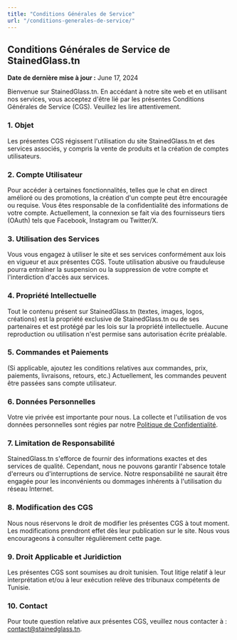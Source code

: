 ```yaml
---
title: "Conditions Générales de Service"
url: "/conditions-generales-de-service/"
---
```


## Conditions Générales de Service de StainedGlass.tn

**Date de dernière mise à jour :** June 17, 2024

Bienvenue sur StainedGlass.tn. En accédant à notre site web et en utilisant nos services, vous acceptez d'être lié par les présentes Conditions Générales de Service (CGS). Veuillez les lire attentivement.

### 1. Objet
Les présentes CGS régissent l'utilisation du site StainedGlass.tn et des services associés, y compris la vente de produits et la création de comptes utilisateurs.

### 2. Compte Utilisateur
Pour accéder à certaines fonctionnalités, telles que le chat en direct amélioré ou des promotions, la création d'un compte peut être encouragée ou requise. Vous êtes responsable de la confidentialité des informations de votre compte. Actuellement, la connexion se fait via des fournisseurs tiers (OAuth) tels que Facebook, Instagram ou Twitter/X.

### 3. Utilisation des Services
Vous vous engagez à utiliser le site et ses services conformément aux lois en vigueur et aux présentes CGS. Toute utilisation abusive ou frauduleuse pourra entraîner la suspension ou la suppression de votre compte et l'interdiction d'accès aux services.

### 4. Propriété Intellectuelle
Tout le contenu présent sur StainedGlass.tn (textes, images, logos, créations) est la propriété exclusive de StainedGlass.tn ou de ses partenaires et est protégé par les lois sur la propriété intellectuelle. Aucune reproduction ou utilisation n'est permise sans autorisation écrite préalable.

### 5. Commandes et Paiements
(Si applicable, ajoutez les conditions relatives aux commandes, prix, paiements, livraisons, retours, etc.)
Actuellement, les commandes peuvent être passées sans compte utilisateur.

### 6. Données Personnelles
Votre vie privée est importante pour nous. La collecte et l'utilisation de vos données personnelles sont régies par notre [Politique de Confidentialité](/politique-de-confidentialite/).

### 7. Limitation de Responsabilité
StainedGlass.tn s'efforce de fournir des informations exactes et des services de qualité. Cependant, nous ne pouvons garantir l'absence totale d'erreurs ou d'interruptions de service. Notre responsabilité ne saurait être engagée pour les inconvénients ou dommages inhérents à l'utilisation du réseau Internet.

### 8. Modification des CGS
Nous nous réservons le droit de modifier les présentes CGS à tout moment. Les modifications prendront effet dès leur publication sur le site. Nous vous encourageons à consulter régulièrement cette page.

### 9. Droit Applicable et Juridiction
Les présentes CGS sont soumises au droit tunisien. Tout litige relatif à leur interprétation et/ou à leur exécution relève des tribunaux compétents de Tunisie.

### 10. Contact
Pour toute question relative aux présentes CGS, veuillez nous contacter à : contact@stainedglass.tn.
